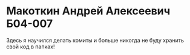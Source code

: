 # Макоткин Андрей Алексеевич Б04-007
Здесь я научился делать комиты и больше никогда не буду хранить свой код в папках!